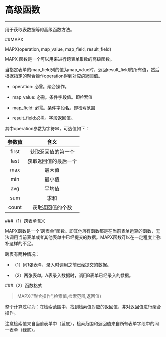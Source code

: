 # 高级函数
***
用于获取表数据等的高级函数方法。

##MAPX


MAPX(operation, map_value, map_field, result_field)    

MAPX 函数是一个可以用来进行跨表单取数的高级函数。   

当指定表单的map_field列的值为map_value时，返回result_field的所有值，然后根据指定的聚合操作operation得到对应的返回值。    

* operation: 必需。聚合操作。   

* map_value: 必需。条件字段值。即检索值   

* map_field: 必需。条件字段名。即检索范围   

* result_field:必需。字段返回值。   

其中operation参数为字符串，可选值如下：   

参数值|含义
:-:|:-:
first|获取返回值的第一个
last|获取返回值的最后一个
max|最大值
min|最小值
avg|平均值
sum|求和
count|获取返回值的个数

###（1）跨表单含义

MAPX函数是一个“跨表单”函数。即其他所有函数都是在当前表单运算的函数，无法调用当前表单或者其他表单中已经提交的数据。MAPX函数可以在一定程度上弥补这样的不足。   

跨表有两种情况：   

* （1）同1张表单，录入时调用之前已经提交的数据。     

* （2）两张表单。A表录入数据时，调用B表单已经录入的数据。     

###（2）函数格式

>MAPX("聚合操作",检索值,检索范围,返回值)
     

    
整个计算过程为：在检索范围中，找到检索值对应的返回值，并对返回值进行聚合操作。   

注意检索值来自当前表单中（蓝底），检索范围和返回值来自所有表单字段中的同一表单（绿底）。    

